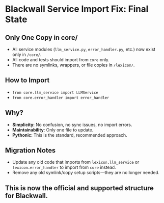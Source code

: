 # Blackwall Service Import Fix: Final State

## Only One Copy in core/

- All service modules (`llm_service.py`, `error_handler.py`, etc.) now exist only in `/core/`.
- All code and tests should import from `core` only.
- There are no symlinks, wrappers, or file copies in `/lexicon/`.

## How to Import

- `from core.llm_service import LLMService`
- `from core.error_handler import error_handler`

## Why?
- **Simplicity**: No confusion, no sync issues, no import errors.
- **Maintainability**: Only one file to update.
- **Pythonic**: This is the standard, recommended approach.

## Migration Notes
- Update any old code that imports from `lexicon.llm_service` or `lexicon.error_handler` to import from `core` instead.
- Remove any old symlink/copy setup scripts—they are no longer needed.

## This is now the official and supported structure for Blackwall.
